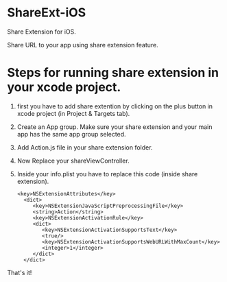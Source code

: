 # ShareExt-iOS
Share Extension for iOS.

Share URL to your app using share extension feature. 

# Steps for running share extension in your xcode project.  

1. first you have to add share extention by clicking on the plus button in xcode project (in Project & Targets tab). 
2. Create an App group. Make sure your share extension and your main app has the same app group selected. 
3. Add Action.js file in your share extension folder.
4. Now Replace your shareViewController. 
5. Inside your info.plist you have to replace this code (inside share extension). 
    
    ```
    <key>NSExtensionAttributes</key>
      <dict>
         <key>NSExtensionJavaScriptPreprocessingFile</key>
         <string>Action</string>
         <key>NSExtensionActivationRule</key>
         <dict>
            <key>NSExtensionActivationSupportsText</key>
            <true/>
            <key>NSExtensionActivationSupportsWebURLWithMaxCount</key>
            <integer>1</integer>
         </dict>
      </dict>
      ```
      
That's it! 
